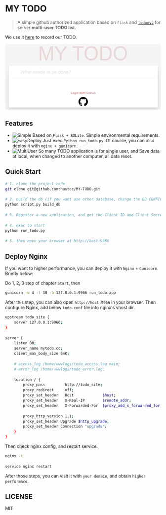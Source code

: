 # MY TODO

> A simple github authorized application based on `flask` and [`todomvc`](https://github.com/tastejs/todomvc/tree/master/examples) for server **multi-user TODO list**.

We use it [here](http://mytodo.cc) to record our TODO.

![screenshot.png](app/static/img/screenshot.png)

## Features

 - ![Simple](http://shields.hust.cc/TODO-Simple-orange.svg) Based on `Flask + SQLite`. Simple environmental requirements.
 - ![EasyDeploy](http://shields.hust.cc/TODO-EasyDeploy-blue.svg) Just exec `Python run_todo.py`. Of course, you can also deploy it with `nginx + gunicorn`.
 - ![MultiUser](http://shields.hust.cc/TODO-MultiUser-green.svg) So many TODO application is for single user, and Save data at local, when changed to another computer, all data reset.


## Quick Start

```sh
# 1. clone the project code
git clone git@github.com:hustcc/MY-TODO.git

# 2. build the db (if you want use other database, change the DB CONFIG)
python script.py build_db

# 3. Register a new application, and get the Client ID and Client Secret, copy them to CONFIG (app/__init__.py) file. And set the login callback URL (http://IP:PORT/github/callback)

# 4. exec to start
python run_todo.py

# 5. then open your browser at http://host:9966 
```


## Deploy Nginx

If you want to higher performance, you can deploy it with `Nginx` + `Gunicorn`. Briefly below:

Do 1, 2, 3 step of chapter `Start`, then

```sh
gunicorn -w 4 -t 30 -b 127.0.0.1:9966 run_todo:app
```

After this step, you can also open `http://host:9966` in your browser. Then configure Nginx, add below `todo.conf` file into nginx's vhost dir.

```sh
upstream todo_site {
	server 127.0.0.1:9966;
}

server {
    listen 80;
    server_name mytodo.cc;
    client_max_body_size 64K;
    
    # access_log /home/wwwlogs/todo_access.log main;
    # error_log /home/wwwlogs/todo_error.log;

    location / {
        proxy_pass         http://todo_site;
        proxy_redirect     off;
        proxy_set_header   Host             $host;
        proxy_set_header   X-Real-IP        $remote_addr;
        proxy_set_header   X-Forwarded-For  $proxy_add_x_forwarded_for;

        proxy_http_version 1.1;
        proxy_set_header Upgrade $http_upgrade;
        proxy_set_header Connection "upgrade";
    }
}
```

Then check nginx config, and restart service.

```sh
nginx -t

service nginx restart
```

After those steps, you can visit it with `your domain`, and obtain `higher performace`.


## LICENSE

MIT
